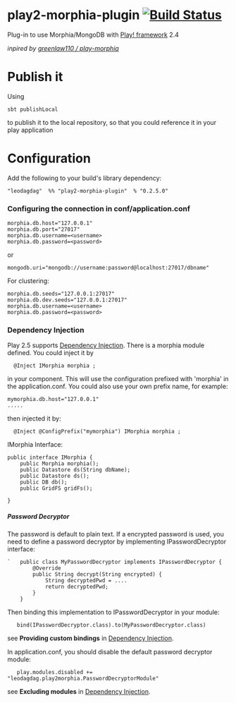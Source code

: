 # play2-morphia-plugin [![Build Status](https://secure.travis-ci.org/leodagdag/play2-morphia-plugin.png)](http://travis-ci.org/leodagdag/play2-morphia-plugin)
Plug-in to use Morphia/MongoDB with [Play! framework](https://www.playframework.com/documentation/2.4.x/Home) 2.4

_inpired by [greenlaw110 / play-morphia](https://github.com/greenlaw110/play-morphia)_

# Publish it

Using
````
sbt publishLocal
````
to publish it to the local repository, so that you could reference it in your play application

# Configuration

Add the following to your build's library dependency:
``````
"leodagdag"  %% "play2-morphia-plugin"  % "0.2.5.0"
``````

### Configuring the connection in conf/application.conf
``````
morphia.db.host="127.0.0.1"
morphia.db.port="27017"
morphia.db.username=<username>
morphia.db.password=<password>
``````
or
`````
mongodb.uri="mongodb://username:password@localhost:27017/dbname"
`````
For clustering:
``````
morphia.db.seeds="127.0.0.1:27017"
morphia.db.dev.seeds="127.0.0.1:27017"
morphia.db.username=<username>
morphia.db.password=<password>
``````

### Dependency Injection 

Play 2.5 supports [Dependency Injection](https://www.playframework.com/documentation/2.55.x/JavaDependencyInjection). There is a morphia module defined. You could inject it by
``````
  @Inject IMorphia morphia ;
``````
in your component. This will use the configuration prefixed with 'morphia' in the application.conf. You could also use your own prefix name, for example:
``````
mymorphia.db.host="127.0.0.1"
.....
``````
then injected it by:
``````
  @Inject @ConfigPrefix("mymorphia") IMorphia morphia ;
``````

IMorphia Interface:
``````
public interface IMorphia {
    public Morphia morphia();
    public Datastore ds(String dbName);
    public Datastore ds();
    public DB db();
    public GridFS gridFs();

}
``````

##### Password Decryptor

The password is default to plain text. If a encrypted password is used, you need to define a password decryptor by implementing IPasswordDecryptor interface:
``````
`   public class MyPasswordDecryptor implements IPasswordDecryptor {
        @Override
        public String decrypt(String encrypted) {
	        String decryptedPwd = ....
            return decryptedPwd;
        }
    }
``````
Then binding this implementation to IPasswordDecryptor in your module:
``````
   bind(IPasswordDecryptor.class).to(MyPasswordDecryptor.class)
``````

see **Providing custom bindings** in [Dependency Injection](https://www.playframework.com/documentation/2.4.x/JavaDependencyInjection).

In application.conf, you should disable the default password decryptor module:
``````
   play.modules.disabled += "leodagdag.play2morphia.PasswordDecryptorModule"
``````

see **Excluding modules** in [Dependency Injection](https://www.playframework.com/documentation/2.4.x/JavaDependencyInjection).